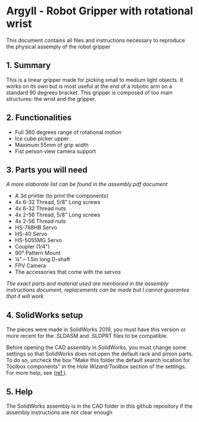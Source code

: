 # Argyll - Robot Gripper with rotational wrist
This document contains all files and instructions necessary to reproduce the physical assemply of the robot gripper

## 1. Summary

   This is a linear gripper made for picking small to medium light objects. It works on its own but is most useful at the end of a robotic arm on a standard 90 degrees bracket.
   This gripper is composed of too main structures: the wrist and the gripper.

## 2. Functionalities

   - Full 360 degrees range of rotational motion
   - Ice cube picker upper
   - Maximum 55mm of grip width
   - Fist person view camera support


## 3. Parts you will need

_A more elaborate list can be found in the assembly.pdf document_

- A 3d printer (to print the components)
- 4x 6-32 Thread, 5/8" Long screws
- 4x 6-32 Thread nuts
- 4x 2-56 Thread, 5/8" Long screws
- 4x 2-56 Thread nuts
- HS-788HB Servo
- HS-40 Servo
- HS-5055MG Servo
- Coupler (1/4")
- 90° Pattern Mount
- ¼” – 1.5in long D-shaft
- FPV Camera
- The accessories that come with the servos

*The exact parts and material used are mentioned in the assembly instructions document, replacements can be made but I cannot guarantee that it will work*

## 4. SolidWorks setup

The pieces were made in SolidWorks 2019, you must have this version or more recent for the .SLDASM and .SLDPRT files to be compatible.

Before opening the CAD assembly in SolidWorks, you must change some settings so that SolidWorks does not open 
the default rack and pinion parts. To do so, uncheck the box "Make this folder the default search location for 
Toolbox components" in the *Hole Wizard/Toolbox* section of the settings. 
For more help, see ([ref.](https://forum.solidworks.com/thread/78786)).

## 5. Help

The SolidWorks assembly is in the CAD folder in this github repository if the assembly instructions are not clear enough